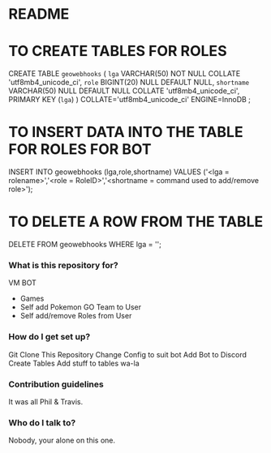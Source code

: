 # README #

TO CREATE TABLES FOR ROLES
==========================
CREATE TABLE `geowebhooks` (
`lga` VARCHAR(50) NOT NULL COLLATE 'utf8mb4_unicode_ci',
`role` BIGINT(20) NULL DEFAULT NULL,
`shortname` VARCHAR(50) NULL DEFAULT NULL COLLATE 'utf8mb4_unicode_ci',
PRIMARY KEY (`lga`)
)
COLLATE='utf8mb4_unicode_ci'
ENGINE=InnoDB
;

TO INSERT DATA INTO THE TABLE FOR ROLES FOR BOT
===============================================
INSERT INTO geowebhooks (lga,role,shortname) VALUES ('<lga = rolename>','<role = RoleID>','<shortname = command used to add/remove role>');

TO DELETE A ROW FROM THE TABLE
==============================
DELETE FROM geowebhooks WHERE lga = '<lga>';


### What is this repository for? ###

VM BOT
 - Games
 - Self add Pokemon GO Team to User
 - Self add/remove Roles from User

### How do I get set up? ###

Git Clone This Repository
Change Config to suit bot
Add Bot to Discord
Create Tables
Add stuff to tables
wa-la

### Contribution guidelines ###

It was all Phil & Travis.

### Who do I talk to? ###

Nobody, your alone on this one.
